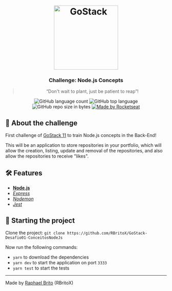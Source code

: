 <h1 align="center">
    <img alt="GoStack" src="https://rocketseat-cdn.s3-sa-east-1.amazonaws.com/bootcamp-header.png" width="200px" />
</h1>

<h3 align="center">
  Challenge: Node.js Concepts
</h3>

<blockquote align="center">“Don't wait to plant, just be patient to reap”!</blockquote>

<p align="center">
  <img alt="GitHub language count" src="https://img.shields.io/github/languages/count/rbritox/GoStack-Desafio01-ConceitosNodeJs">

  <img alt="GitHub top language" src="https://img.shields.io/github/languages/top/rbritox/GoStack-Desafio01-ConceitosNodeJs">
  
  <img alt="GitHub repo size in bytes" src="https://img.shields.io/github/repo-size/rbritox/GoStack-Desafio01-ConceitosNodeJs">

  <a href="https://rocketseat.com.br">
    <img alt="Made by Rocketseat" src="https://img.shields.io/github/license/rbritox/GoStack-Desafio01-ConceitosNodeJs">
  </a>
</p>

## :rocket: About the challenge

First challenge of [GoStack 11](https://rocketseat.com.br/gostack) to train Node.js concepts in the Back-End!

This will be an application to store repositories in your portfolio, which will allow the creation, listing, update and removal of the repositories, and also allow the repositories to receive "likes".

## :hammer_and_wrench: Features

- **[Node.js](https://nodejs.org/en/)**
- *[Express](https://expressjs.com/pt-br/)*
- *[Nodemon](https://nodemon.io/)*
- *[Jest](https://jestjs.io/)*

## :checkered_flag: Starting the project

Clone the project: `git clone https://github.com/RBritoX/GoStack-Desafio01-ConceitosNodeJs`

Now run the following commands:

- `yarn` to download the dependencies
- `yarn dev` to start the application on port `3333`
- `yarn test` to start the tests

---

Made by [Raphael Brito](https://www.linkedin.com/in/raphaellbrito/) (RBritoX)
